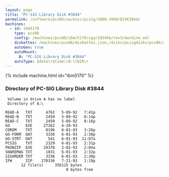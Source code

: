 ```yaml
---
layout: page
title: "PC-SIG Library Disk #3844"
permalink: /software/pcx86/sw/misc/pcsig/3000-3999/DISK3844/
machines:
  - id: ibm5170
    type: pcx86
    config: /machines/pcx86/ibm/5170/cga/1024kb/rev3/machine.xml
    diskettes: /machines/pcx86/diskettes.json,/disks/pcsigdisks/pcx86/diskettes.json
    autoGen: true
    autoMount:
      B: "PC-SIG Library Disk #3844"
    autoType: $date\r$time\rB:\rDIR\r
---
```


{% include machine.html id="ibm5170" %}

### Directory of PC-SIG Library Disk #3844

     Volume in drive A has no label
     Directory of A:\

    READ-A   TXT      4762   5-09-92   7:41p
    READ-B   TXT      2459   5-09-92   8:14p
    READ-C   TXT      2459   5-09-92   8:16p
    GO       EXE     27162   4-28-93
    CDROM    TXT      8196   6-01-93   3:26p
    GO-FORM  DAT      3336   6-01-93   2:30p
    GO-STRT  DAT       541   6-01-93  11:07a
    PCSIG    TXT      2329   6-01-93   2:31p
    PKUNZIP  EXE     29378   2-01-93   2:04a
    SHAREMAG TXT      1831   6-01-93   2:32p
    SIGORDER TXT      3336   6-01-93   2:30p
    IFW      ZIP    270336   7-21-93   1:19p
           12 file(s)     356125 bytes
                               0 bytes free
